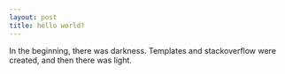 ```yaml
---
layout: post
title: hello world?
---
```


In the beginning, there was darkness. Templates and stackoverflow were created, and then there was light. 